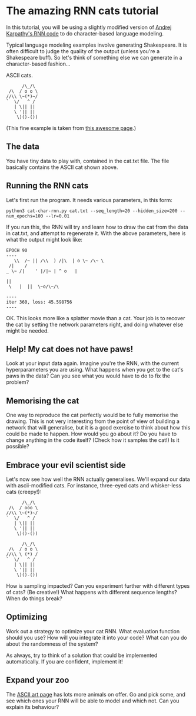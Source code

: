 # The amazing RNN cats tutorial

In this tutorial, you will be using a slightly modified version of [Andrej Karpathy's RNN code](https://gist.github.com/karpathy/d4dee566867f8291f086) to do character-based language modeling.

Typical language modeling examples involve generating Shakespeare. It is often difficult to judge the quality of the output (unless you're a Shakespeare buff). So let's think of something else we can generate in a character-based fashion...

ASCII cats.

```
      /\_/\
 /\  / o o \
//\\ \~(*)~/
`  \/   ^ /
   | \|| ||
   \ '|| ||
    \)()-())
```

(This  fine example is taken from [this awesome page](http://www.asciiworld.com/-Cats-.html).)

## The data

You have tiny data to play with, contained in the cat.txt file. The file basically contains the ASCII cat shown above.

## Running the RNN cats

Let's first run the program. It needs various parameters, in this form:

    python3 cat-char-rnn.py cat.txt --seq_length=20 --hidden_size=200 --num_epochs=100 --lr=0.01

If you run this, the RNN will try and learn how to draw the cat from the data in cat.txt, and attempt to regenerate it. With the above parameters, here is what the output might look like:

```
EPOCH 90
----
   \\  /~ || /\\  ) /|\  | o \~ /\~ \
 /|    /
_ \~ /|    ' |/|~ | ^ o   |

||
 \   |  ||  \~o/\~/\
  
----
iter 360, loss: 45.598756
----
```

OK. This looks more like a splatter movie than a cat. Your job is to recover the cat by setting the network parameters right, and doing whatever else might be needed.



## Help! My cat does not have paws!

Look at your input data again. Imagine you're the RNN, with the current hyperparameters you are using. What happens when you get to the cat's paws in the data? Can you see what you would have to do to fix the problem?

## Memorising the cat

One way to reproduce the cat perfectly would be to fully memorise the drawing. This is not very interesting from the point of view of building a network that will generalise, but it is a good exercise to think about how this could be made to happen. How would you go about it? Do you have to change anything in the code itself? (Check how it samples the cat!) Is it possible?

## Embrace your evil scientist side

Let's now see how well the RNN actually generalises. We'll expand our data with ascii-modified cats. For instance, three-eyed cats and whisker-less cats (creepy!):

```
      /\_/\
 /\  / ooo \
//\\ \~(*)~/
`  \/   ^ /
   | \|| ||
   \ '|| ||
    \)()-())

      /\_/\
 /\  / o o \
//\\ \ (*) /
`  \/   ^ /
   | \|| ||
   \ '|| ||
    \)()-())
```

How is sampling impacted? Can you experiment further with different types of cats? (Be creative!) What happens with different sequence lengths? When do things break? 


## Optimizing

Work out a strategy to optimize your cat RNN. What evaluation function should you use? How will you integrate it into your code? What can you do about the randomness of the system? 

As always, try to think of a solution that could be implemented automatically. If you are confident, implement it!


## Expand your zoo

The [ASCII art page](http://www.asciiworld.com/) has lots more animals on offer. Go and pick some, and see which ones your RNN will be able to model and which not. Can you explain its behaviour?
